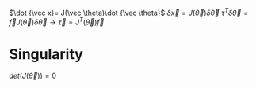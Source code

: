 $\dot {\vec x}= J(\vec \theta)\dot {\vec \theta}$
$\delta \vec x = J(\vec \theta)\delta \vec \theta$
$\tau^T\delta \vec \theta= \vec fJ(\vec \theta)\delta \vec \theta \to {\vec \tau}= J^T(\vec \theta) {\vec f}$

# Singularity
$det(J(\vec\theta))=0$

